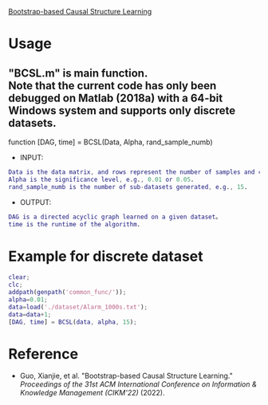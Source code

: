 [Bootstrap-based Causal Structure Learning](https://dl.acm.org/doi/abs/10.1145/3511808.3557249) <br>

# Usage
"BCSL.m" is main function. <br>
Note that the current code has only been debugged on Matlab (2018a) with a 64-bit Windows system and supports only discrete datasets.<br>
----------------------------------------------
function [DAG, time] = BCSL(Data, Alpha, rand_sample_numb) <br>
* INPUT: <br>
```Matlab
Data is the data matrix, and rows represent the number of samples and columns represent the number of nodes. If Data is a discrete dataset, the value in Data should start from 1.
Alpha is the significance level, e.g., 0.01 or 0.05.
rand_sample_numb is the number of sub-datasets generated, e.g., 15.
```
* OUTPUT: <br>
```Matlab
DAG is a directed acyclic graph learned on a given dataset。
time is the runtime of the algorithm.
```

# Example for discrete dataset
```Matlab
clear;
clc;
addpath(genpath('common_func/'));
alpha=0.01;
data=load('./dataset/Alarm_1000s.txt');
data=data+1;
[DAG, time] = BCSL(data, alpha, 15);
```

# Reference
* Guo, Xianjie, et al. "Bootstrap-based Causal Structure Learning." *Proceedings of the 31st ACM International Conference on Information & Knowledge Management (CIKM'22)* (2022).
